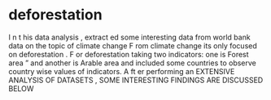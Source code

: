 # deforestation
I n t his data analysis , extract ed some interesting data from world bank data on the topic of climate change F rom climate change its only focused on deforestation . F or deforestation taking two indicators: one is Forest area ” and another is Arable area and included some countries to observe country wise values of indicators. A ft er performing an EXTENSIVE ANALYSIS OF DATASETS , SOME INTERESTING FINDINGS ARE DISCUSSED BELOW
